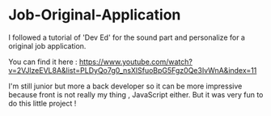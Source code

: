 # Job-Original-Application

I followed a tutorial of 'Dev Ed' for the sound part and personalize for a original job application.

You can find it here : https://www.youtube.com/watch?v=2VJlzeEVL8A&list=PLDyQo7g0_nsXlSfuoBpG5Fgz0Qe3IvWnA&index=11

I'm still junior but more a back developer so it can be more impressive because front is not really my thing , JavaScript either. But it was very fun to do this little project ! 